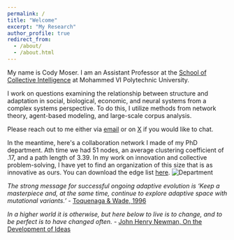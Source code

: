 ```yaml
---
permalink: /
title: "Welcome"
excerpt: "My Research"
author_profile: true
redirect_from: 
  - /about/
  - /about.html
---
```

My name is Cody Moser. I am an Assistant Professor at the [School of Collective Intelligence](https://sci.um6p.ma/) at Mohammed VI Polytechnic University.

I work on questions examining the relationship between structure and adaptation in social, biological, economic, and neural systems from a complex systems perspective. To do this, I utilize methods from network theory, agent-based modeling, and large-scale corpus analysis.

Please reach out to me either via [email](mailto:cmoserj@gmail.edu) or on [X](https://twitter.com/LTF_01) if you would like to chat.

In the meantime, here's a collaboration network I made of my PhD department. Ath time we had 51 nodes, an average clustering coefficient of .17, and a path length of 3.39. In my work on innovation and collective problem-solving, I have yet to find an organization of this size that is as innovative as ours. You can download the edge list [here](https://culturologies.co/files/Department22.csv).
![Department](http://culturologies.co/images/Dept22.png)

<em>The strong message for successful ongoing adaptive evolution is ‘Keep a masterpiece and, at the same time, continue to explore adaptive space with mutational variants.’</em> - [Toquenaga & Wade, 1996](https://culturologies.co/files/toquenaga1996.pdf)

<em>In a higher world it is otherwise, but here below to live is to change, and to be perfect is to have changed often.</em> - [John Henry Newman, On the Development of Ideas](https://culturologies.co/files/Newman.pdf)